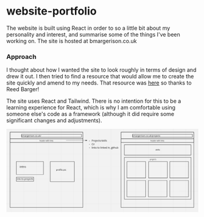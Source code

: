 # website-portfolio

The website is built using React in order to so a little bit about my personality and interest, and summarise some of the things I've been working on. The site is hosted at bmargerison.co.uk

### Approach

I thought about how I wanted the site to look roughly in terms of design and drew it out. I then tried to find a resource that would allow me to create the site quickly and amend to my needs. That resource was [here](https://www.freecodecamp.org/news/build-portfolio-website-react/) so thanks to Reed Barger! 

The site uses React and Tailwind. There is no intention for this to be a learning experience for React, which is why I am comfortable using someone else's code as a framework (although it did require some significant changes and adjustments).

![](src/components/images/diagram.png)
